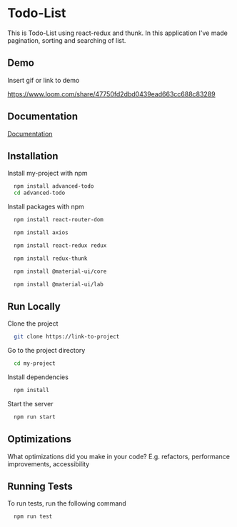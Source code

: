 
# Todo-List
This is Todo-List using react-redux and thunk. In this application I've made pagination, sorting and searching of list.


## Demo

Insert gif or link to demo

https://www.loom.com/share/47750fd2dbd0439ead663cc688c83289
## Documentation

[Documentation](https://linktodocumentation)


## Installation

Install my-project with npm

```bash
  npm install advanced-todo
  cd advanced-todo
```

Install packages with npm

```bash
  npm install react-router-dom
```
```bash
  npm install axios
```
```bash
  npm install react-redux redux
```
```bash
  npm install redux-thunk
```
```bash
  npm install @material-ui/core
```
```bash
  npm install @material-ui/lab
```
    
## Run Locally

Clone the project

```bash
  git clone https://link-to-project
```

Go to the project directory

```bash
  cd my-project
```

Install dependencies

```bash
  npm install
```

Start the server

```bash
  npm run start
```


## Optimizations

What optimizations did you make in your code? E.g. refactors, performance improvements, accessibility


## Running Tests

To run tests, run the following command

```bash
  npm run test
```

